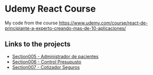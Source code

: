 # Udemy React Course

My code from the course https://www.udemy.com/course/react-de-principiante-a-experto-creando-mas-de-10-aplicaciones/

## Links to the projects

* [Section005 - Administrador de pacientes](https://naughty-feynman-d16bc1.netlify.app/)
* [Section006 - Control Presupusto](https://boring-ardinghelli-e586ac.netlify.app/)
* [Section007 - Cotizador Seguros](https://vibrant-shockley-5af530.netlify.app/)

